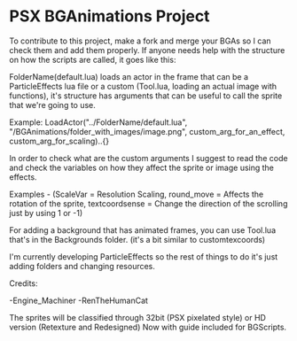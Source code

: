 # PSX BGAnimations Project

To contribute to this project, make a fork and merge your BGAs so I can check them and add them properly.
If anyone needs help with the structure on how the scripts are called, it goes like this:

  FolderName(default.lua) loads an actor in the frame that can be a ParticleEffects lua file or a custom (Tool.lua, loading an actual image with functions), it's structure has arguments that can be useful to call the sprite that we're going to use.
  
  Example: LoadActor("../FolderName/default.lua", "/BGAnimations/folder_with_images/image.png", custom_arg_for_an_effect, custom_arg_for_scaling)..{}
  
  In order to check what are the custom arguments I suggest to read the code and check the variables on how they affect the sprite or image using the effects. 
  
  Examples - (ScaleVar = Resolution Scaling, round_move = Affects the rotation of the sprite,  textcoordsense = Change the direction of the scrolling just by using 1 or -1)
  
  For adding a background that has animated frames, you can use Tool.lua that's in the Backgrounds folder. (it's a bit similar to customtexcoords)
  
  I'm currently developing ParticleEffects so the rest of things to do it's just adding folders and changing resources.

Credits:

-Engine_Machiner
-RenTheHumanCat

The sprites will be classified through 32bit (PSX pixelated style) or HD version (Retexture and Redesigned)
Now with guide included for BGScripts.

